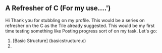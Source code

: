 ## A Refresher of C (For my use....')
Hi Thank you for stubbling on my profile. 
This would be a series on refresher on the C as the Tile already suggested. This would be my first time testing something like Posting progress sort of on my task. Let's go:

1. [Basic Structure] (basicstructure.c)
2. 
